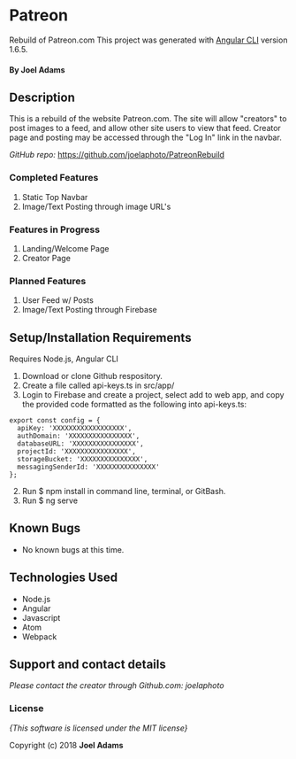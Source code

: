 # Patreon

Rebuild of Patreon.com
This project was generated with [Angular CLI](https://github.com/angular/angular-cli) version 1.6.5.

#### By **Joel Adams**

## Description

This is a rebuild of the website Patreon.com. The site will allow "creators" to post images to a feed, and allow other site users to view that feed. Creator page and posting may be accessed through the "Log In" link in the navbar.

*GitHub repo:* https://github.com/joelaphoto/PatreonRebuild

### Completed Features
1. Static Top Navbar
3. Image/Text Posting through image URL's

### Features in Progress
1. Landing/Welcome Page
2. Creator Page

### Planned Features
1. User Feed w/ Posts
2. Image/Text Posting through Firebase

## Setup/Installation Requirements
Requires Node.js, Angular CLI

1. Download or clone Github respository.
2. Create a file called api-keys.ts in src/app/
3. Login to Firebase and create a project, select add to web app, and copy the provided code formatted as the following into api-keys.ts:
```
export const config = {
  apiKey: 'XXXXXXXXXXXXXXXXXX',
  authDomain: 'XXXXXXXXXXXXXXXX',
  databaseURL: 'XXXXXXXXXXXXXXXX',
  projectId: 'XXXXXXXXXXXXXXXX',
  storageBucket: 'XXXXXXXXXXXXXXX',
  messagingSenderId: 'XXXXXXXXXXXXXXX'
};
```
2. Run $ npm install in command line, terminal, or GitBash.
3. Run $ ng serve

## Known Bugs
* No known bugs at this time.

## Technologies Used
* Node.js
* Angular
* Javascript
* Atom
* Webpack

## Support and contact details

_Please contact  the creator through Github.com: joelaphoto_

### License

*{This software is licensed under the MIT license}*

Copyright (c) 2018 **Joel Adams**
